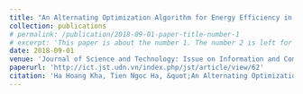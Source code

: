 ```yaml
---
title: "An Alternating Optimization Algorithm for Energy Efficiency in Heterogeneous Networks"
collection: publications
# permalink: /publication/2018-09-01-paper-title-number-1
# excerpt: 'This paper is about the number 1. The number 2 is left for future work.'
date: 2018-09-01
venue: 'Journal of Science and Technology: Issue on Information and Communications Technology'
paperurl: 'http://ict.jst.udn.vn/index.php/jst/article/view/62'
citation: 'Ha Hoang Kha, Tien Ngoc Ha, &quot;An Alternating Optimization Algorithm for Energy Efficiency in Heterogeneous Networks&quot; <i>,Journal of Science and Technology: Issue on Information and Communications Technology</i>, vol. 4, no. 1, pp. 1-8, Sep. 2018.'
---
```

